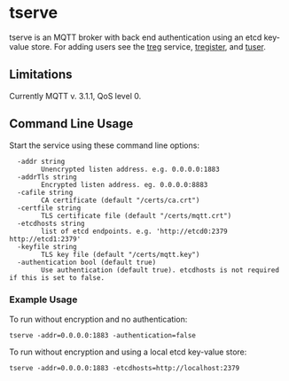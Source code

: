 # tserve

tserve is an MQTT broker with back end authentication using an etcd key-value store.  For adding users see the [treg](treg.md) service, [tregister](tregister.md), and [tuser](tuser.md).


## Limitations

Currently MQTT v. 3.1.1, QoS level 0.


## Command Line Usage

Start the service using these command line options:

```
  -addr string
    	Unencrypted listen address. e.g. 0.0.0.0:1883
  -addrTls string
    	Encrypted listen address. eg. 0.0.0.0:8883
  -cafile string
    	CA certificate (default "/certs/ca.crt")
  -certfile string
    	TLS certificate file (default "/certs/mqtt.crt")
  -etcdhosts string
    	list of etcd endpoints. e.g. 'http://etcd0:2379 http://etcd1:2379'
  -keyfile string
    	TLS key file (default "/certs/mqtt.key")
  -authentication bool (default true)
        Use authentication (default true). etcdhosts is not required if this is set to false.
```

### Example Usage

To run without encryption and no authentication:

```
tserve -addr=0.0.0.0:1883 -authentication=false
```


To run without encryption and using a local etcd key-value store:

```
tserve -addr=0.0.0.0:1883 -etcdhosts=http://localhost:2379
```

